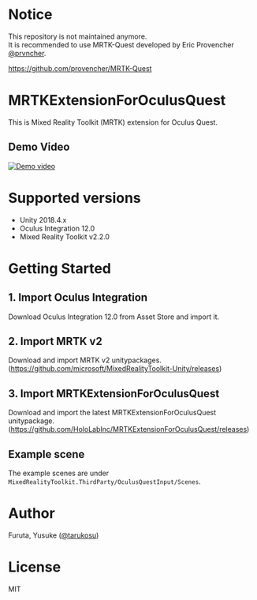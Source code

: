 # Notice

This repository is not maintained anymore.  
It is recommended to use MRTK-Quest developed by Eric Provencher [@prvncher](https://twitter.com/prvncher).

https://github.com/provencher/MRTK-Quest

# MRTKExtensionForOculusQuest
This is Mixed Reality Toolkit (MRTK) extension for Oculus Quest.

## Demo Video
[![Demo video](http://img.youtube.com/vi/iefcfgxgOA8/0.jpg)](http://www.youtube.com/watch?v=iefcfgxgOA8)

# Supported versions
- Unity 2018.4.x
- Oculus Integration 12.0
- Mixed Reality Toolkit v2.2.0

# Getting Started
## 1. Import Oculus Integration
Download Oculus Integration 12.0 from Asset Store and import it.

## 2. Import MRTK v2
Download and import MRTK v2 unitypackages.  
(https://github.com/microsoft/MixedRealityToolkit-Unity/releases)

## 3. Import MRTKExtensionForOculusQuest
Download and import the latest MRTKExtensionForOculusQuest unitypackage.  
(https://github.com/HoloLabInc/MRTKExtensionForOculusQuest/releases)

## Example scene
The example scenes are under `MixedRealityToolkit.ThirdParty/OculusQuestInput/Scenes`.

# Author
Furuta, Yusuke ([@tarukosu](https://twitter.com/tarukosu))

# License
MIT
